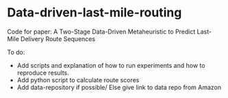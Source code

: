 # Data-driven-last-mile-routing
Code for paper: A Two-Stage Data-Driven Metaheuristic to Predict Last-Mile Delivery Route Sequences

To do:
* Add scripts and explanation of how to run experiments and how to reproduce results.
* Add python script to calculate route scores
* Add data-repository if possible/ Else give link to data repo from Amazon
